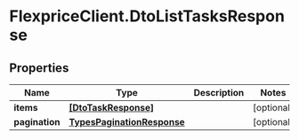 # FlexpriceClient.DtoListTasksResponse

## Properties

Name | Type | Description | Notes
------------ | ------------- | ------------- | -------------
**items** | [**[DtoTaskResponse]**](DtoTaskResponse.md) |  | [optional] 
**pagination** | [**TypesPaginationResponse**](TypesPaginationResponse.md) |  | [optional] 


